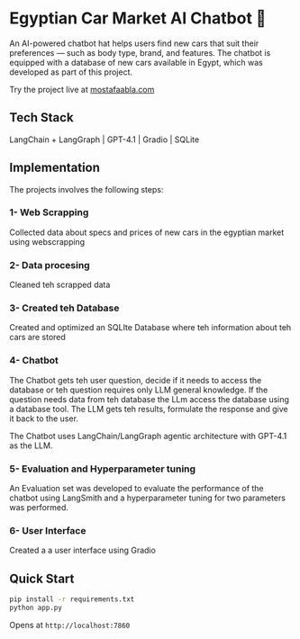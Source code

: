 # Egyptian Car Market AI Chatbot 🚗

An AI-powered chatbot hat helps users find new cars that suit their preferences — such as body type, brand, and features. The chatbot is equipped with a database of new cars available in Egypt, which was developed as part of this project.

Try the project live at [mostafaabla.com](https://mostafaabla.com/)

## Tech Stack

LangChain + LangGraph | GPT-4.1 | Gradio | SQLite

## Implementation

The projects involves the following steps:

### 1- Web Scrapping
Collected data about specs and prices of new cars in the egyptian market using webscrapping

### 2- Data procesing
Cleaned teh scrapped data

### 3- Created teh Database
Created and optimized an SQLIte Database where teh information about teh cars are stored

### 4- Chatbot
The Chatbot gets teh user question, decide if it needs to access the database or teh question requires only LLM general knowledge. If the question needs data from teh database the LLm access the database using a database tool. The LLM gets teh results, formulate the response and give it back to the user.

The Chatbot uses LangChain/LangGraph agentic architecture with GPT-4.1 as the LLM.

### 5- Evaluation and Hyperparameter tuning
An Evaluation set was developed to evaluate the performance of the chatbot using LangSmith and a hyperparameter tuning for two parameters was performed.

### 6- User Interface
Created a a user interface using Gradio


## Quick Start

```bash
pip install -r requirements.txt
python app.py
```

Opens at `http://localhost:7860`


